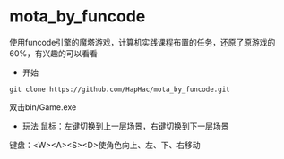# mota_by_funcode
使用funcode引擎的魔塔游戏，计算机实践课程布置的任务，还原了原游戏的60%，有兴趣的可以看看
* 开始
```
git clone https://github.com/HapHac/mota_by_funcode.git
```
双击bin/Game.exe
* 玩法
鼠标：左键切换到上一层场景，右键切换到下一层场景

键盘：\<W\>\<A\>\<S\>\<D\>使角色向上、左、下、右移动

